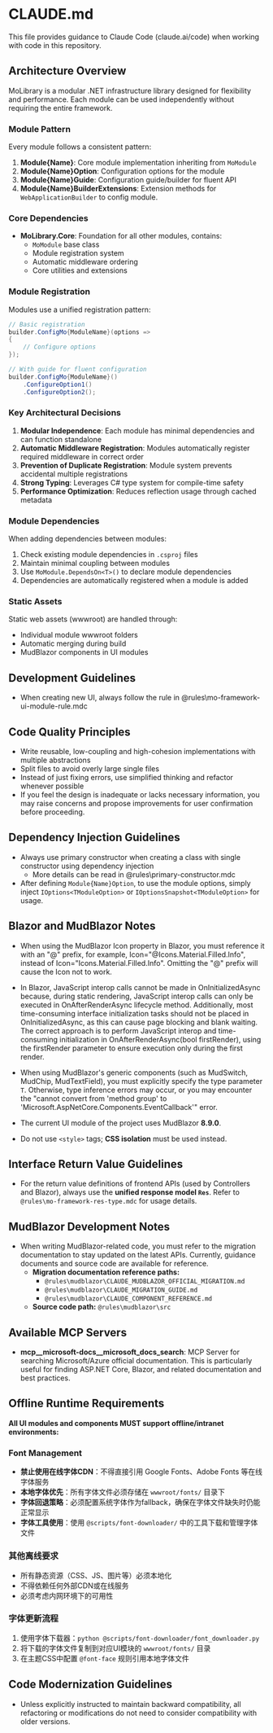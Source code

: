 # CLAUDE.md

This file provides guidance to Claude Code (claude.ai/code) when working with code in this repository.


## Architecture Overview

MoLibrary is a modular .NET infrastructure library designed for flexibility and performance. Each module can be used independently without requiring the entire framework.

### Module Pattern
Every module follows a consistent pattern:
1. **Module{Name}**: Core module implementation inheriting from `MoModule`
2. **Module{Name}Option**: Configuration options for the module
3. **Module{Name}Guide**: Configuration guide/builder for fluent API
4. **Module{Name}BuilderExtensions**: Extension methods for `WebApplicationBuilder` to config module.

### Core Dependencies
- **MoLibrary.Core**: Foundation for all other modules, contains:
  - `MoModule` base class
  - Module registration system
  - Automatic middleware ordering
  - Core utilities and extensions

### Module Registration
Modules use a unified registration pattern:
```csharp
// Basic registration
builder.ConfigMo{ModuleName}(options => 
{
    // Configure options
});

// With guide for fluent configuration
builder.ConfigMo{ModuleName}()
    .ConfigureOption1()
    .ConfigureOption2();
```

### Key Architectural Decisions
1. **Modular Independence**: Each module has minimal dependencies and can function standalone
2. **Automatic Middleware Registration**: Modules automatically register required middleware in correct order
3. **Prevention of Duplicate Registration**: Module system prevents accidental multiple registrations
4. **Strong Typing**: Leverages C# type system for compile-time safety
5. **Performance Optimization**: Reduces reflection usage through cached metadata

### Module Dependencies
When adding dependencies between modules:
1. Check existing module dependencies in `.csproj` files
2. Maintain minimal coupling between modules
3. Use `MoModule.DependsOn<T>()` to declare module dependencies
4. Dependencies are automatically registered when a module is added

### Static Assets
Static web assets (wwwroot) are handled through:
- Individual module wwwroot folders
- Automatic merging during build
- MudBlazor components in UI modules

## Development Guidelines

- When creating new UI, always follow the rule in @rules\mo-framework-ui-module-rule.mdc

## Code Quality Principles
- Write reusable, low-coupling and high-cohesion implementations with multiple abstractions
- Split files to avoid overly large single files
- Instead of just fixing errors, use simplified thinking and refactor whenever possible
- If you feel the design is inadequate or lacks necessary information, you may raise concerns and propose improvements for user confirmation before proceeding.

## Dependency Injection Guidelines
- Always use primary constructor when creating a class with single constructor using dependency injection
  - More details can be read in @rules\primary-constructor.mdc
- After defining `Module{Name}Option`, to use the module options, simply inject `IOptions<TModuleOption>` or `IOptionsSnapshot<TModuleOption>` for usage.  

## Blazor and MudBlazor Notes
- When using the MudBlazor Icon property in Blazor, you must reference it with an "@" prefix, for example, Icon="@Icons.Material.Filled.Info", instead of Icon="Icons.Material.Filled.Info". Omitting the "@" prefix will cause the Icon not to work.
- In Blazor, JavaScript interop calls cannot be made in OnInitializedAsync because, during static rendering, JavaScript interop calls can only be executed in OnAfterRenderAsync lifecycle method. Additionally, most time-consuming interface initialization tasks should not be placed in OnInitializedAsync, as this can cause page blocking and blank waiting. The correct approach is to perform JavaScript interop and time-consuming initialization in OnAfterRenderAsync(bool firstRender), using the firstRender parameter to ensure execution only during the first render.
- When using MudBlazor's generic components (such as MudSwitch, MudChip, MudTextField), you must explicitly specify the type parameter `T`. Otherwise, type inference errors may occur, or you may encounter the "cannot convert from 'method group' to 'Microsoft.AspNetCore.Components.EventCallback'" error.  

- The current UI module of the project uses MudBlazor **8.9.0**.  
- Do not use `<style>` tags; **CSS isolation** must be used instead.  

## **Interface Return Value Guidelines**  
- For the return value definitions of frontend APIs (used by Controllers and Blazor), always use the **unified response model `Res`**. Refer to `@rules\mo-framework-res-type.mdc` for usage details.  

## **MudBlazor Development Notes**  
- When writing MudBlazor-related code, you must refer to the migration documentation to stay updated on the latest APIs. Currently, guidance documents and source code are available for reference.  
  - **Migration documentation reference paths:**  
    - `@rules\mudblazor\CLAUDE_MUDBLAZOR_OFFICIAL_MIGRATION.md`  
    - `@rules\mudblazor\CLAUDE_MIGRATION_GUIDE.md`  
    - `@rules\mudblazor\CLAUDE_COMPONENT_REFERENCE.md`  
  - **Source code path:** `@rules\mudblazor\src`

## Available MCP Servers
- **mcp__microsoft-docs__microsoft_docs_search**: MCP Server for searching Microsoft/Azure official documentation. This is particularly useful for finding ASP.NET Core, Blazor, and related documentation and best practices.

## Offline Runtime Requirements
**All UI modules and components MUST support offline/intranet environments:**

### Font Management
- **禁止使用在线字体CDN**：不得直接引用 Google Fonts、Adobe Fonts 等在线字体服务
- **本地字体优先**：所有字体文件必须存储在 `wwwroot/fonts/` 目录下
- **字体回退策略**：必须配置系统字体作为fallback，确保在字体文件缺失时仍能正常显示
- **字体工具使用**：使用 `@scripts/font-downloader/` 中的工具下载和管理字体文件

### 其他离线要求
- 所有静态资源（CSS、JS、图片等）必须本地化
- 不得依赖任何外部CDN或在线服务
- 必须考虑内网环境下的可用性

### 字体更新流程
1. 使用字体下载器：`python @scripts/font-downloader/font_downloader.py`
2. 将下载的字体文件复制到对应UI模块的 `wwwroot/fonts/` 目录
3. 在主题CSS中配置 `@font-face` 规则引用本地字体文件

## Code Modernization Guidelines
- Unless explicitly instructed to maintain backward compatibility, all refactoring or modifications ​​do not need​​ to consider compatibility with older versions.